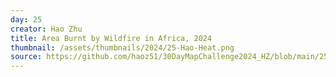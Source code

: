 ```yaml
---
day: 25
creator: Hao Zhu
title: Area Burnt by Wildfire in Africa, 2024
thumbnail: /assets/thumbnails/2024/25-Hao-Heat.png
source: https://github.com/haoz51/30DayMapChallenge2024_HZ/blob/main/25-Heat/25-Heat.R
---
```


